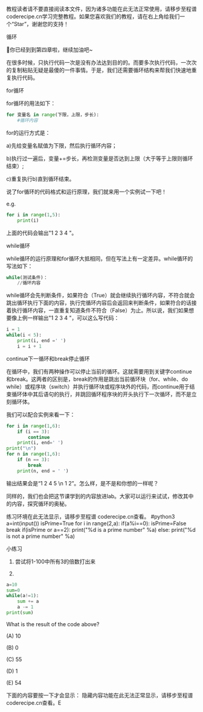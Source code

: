 <notice>教程读者请不要直接阅读本文件，因为诸多功能在此无法正常使用，请移步至程谱 coderecipe.cn学习完整教程。如果您喜欢我们的教程，请在右上角给我们一个“Star”，谢谢您的支持！</notice>

循环

🌟你已经到到第四章啦，继续加油吧~

在很多时候，只执行代码一次是没有办法达到目的的。而要多次执行代码，一次次的复制粘贴无疑是最傻的一件事情。于是，我们还需要循环结构来帮我们快速地重复执行代码。

for循环

for循环的用法如下：
```python
for 变量名 in range(下限，上限，步长):
    #循环内容
```
for的运行方式是：

a)先给变量名赋值为下限，然后执行循环内容；

b)执行过一遍后，变量+=步长，再检测变量是否达到上限（大于等于上限则循环结束）;

c)重复执行b)直到循环结束。

说了for循环的代码格式和运行原理，我们就来用一个实例试一下吧！

e.g.
```python
for i in range(1,5):
    print(i)
```
上面的代码会输出"1 2 3 4 "。

while循环

while循环的运行原理和for循环大抵相同，但在写法上有一定差异。while循环的写法如下：
```python
while(测试条件)：
    //循环内容 
```
while循环会先判断条件，如果符合（True）就会继续执行循环内容，不符合就会跳出循环执行下面的内容，执行完循环内容后会返回来判断条件，如果符合的话接着执行循环内容，一直重复知道条件不符合（False）为止。所以说，我们如果想要像上例一样输出"1 2 3 4 "，可以这么写代码：
```python
i = 1
while(i < 5):
    print(i, end =' ')
    i = i + 1
```
continue下一循环和break停止循环

在循环中，我们有两种操作可以停止当前的循环。这就需要用到关键字continue和break。这两者的区别是，break的作用是跳出当前循环块（for、while、do while）或程序块（switch）并执行循环块或程序块外的代码，而continue用于结束循环体中其后语句的执行，并跳回循环程序块的开头执行下一次循环，而不是立刻循环体。

我们可以配合实例来看一下：
```python
for i in range(1,6):
    if (i == 3): 
        continue
    print(i, end=' ')
print("\n")
for n in range(1,6):
    if (n == 3): 
        break
    print(n, end = ' ')
```
输出结果会是“1 2 4 5  \n  1 2”。怎么样，是不是和你想的一样呢？

同样的，我们也会把这节课学到的内容放进lab。大家可以运行来试试，修改其中的内容，探究循环的奥秘。

<lab lang="python" parameters="filename=Hello.py">
<notice>练习环境在此无法显示，请移步至程谱 coderecipe.cn查看。</notice>
#python3
a=int(input())
isPrime=True
for i in range(2,a):
    if(a%i==0):
        isPrime=False
        break
if(isPrime or a==2):
    print("%d is a prime number" %a)
else:
    print("%d is not a prime number" %a)
</lab>

小练习

1. 尝试将1-100中所有3的倍数打出来

2. 
```python
a=10
sum=0
while(a!=1):
    sum += a
    a -= 1
print(sum)
```
What is the result of the code above?

(A) 10

(B) 0

(C) 55

(D) 1

(E) 54

下面的内容要按一下才会显示：
<cr type="hidden"><notice>隐藏内容功能在此无法正常显示，请移步至程谱 coderecipe.cn查看。</notice>E</cr>
